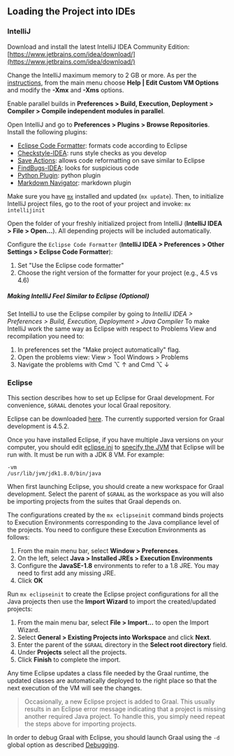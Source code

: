 ## Loading the Project into IDEs

### IntelliJ

Download and install the latest IntelliJ IDEA Community Edition: [https://www.jetbrains.com/idea/download/](https://www.jetbrains.com/idea/download/)

Change the IntelliJ maximum memory to 2 GB or more. As per the [instructions](https://www.jetbrains.com/idea/help/increasing-memory-heap.html#d1366197e127), from the main menu choose **Help | Edit Custom VM Options** and modify the **-Xmx** and **-Xms** options.

Enable parallel builds in **Preferences > Build, Execution, Deployment > Compiler > Compile independent modules in parallel**.

Open IntelliJ and go to **Preferences > Plugins > Browse Repositories**. Install the following plugins:

* [Eclipse Code Formatter](https://plugins.jetbrains.com/plugin/6546): formats code according to Eclipse
* [Checkstyle-IDEA](https://plugins.jetbrains.com/plugin/1065): runs style checks as you develop
* [Save Actions](https://plugins.jetbrains.com/plugin/7642): allows code reformatting on save similar to Eclipse
* [FindBugs-IDEA](https://plugins.jetbrains.com/plugin/3847): looks for suspicious code
* [Python Plugin](https://plugins.jetbrains.com/idea/plugin/631-python): python plugin
* [Markdown Navigator](https://plugins.jetbrains.com/plugin/7896-markdown-navigator): markdown plugin

Make sure you have [`mx`](https://github.com/graalvm/mx) installed and updated (`mx update`). Then, to initialize IntelliJ project files, go to the root of your project and invoke: `mx intellijinit`

Open the folder of your freshly initialized project from IntelliJ (**IntelliJ IDEA > File > Open…**). All depending projects will be included automatically.

Configure the `Eclipse Code Formatter` (**IntelliJ IDEA > Preferences > Other Settings > Eclipse Code Formatter**):

1. Set "Use the Eclipse code formatter"
2. Choose the right version of the formatter for your project (e.g., 4.5 vs 4.6)

##### Making IntelliJ Feel Similar to Eclipse (Optional)

Set IntelliJ to use the Eclipse compiler by going to *IntelliJ IDEA > Preferences > Build, Execution, Deployment > Java Compiler*
To make IntelliJ work the same way as Eclipse with respect to Problems View and recompilation you need to:

1. In preferences set the "Make project automatically" flag.
2. Open the problems view:  View > Tool Windows > Problems
3. Navigate the problems with Cmd ⌥ ↑ and Cmd ⌥ ↓


### Eclipse
This section describes how to set up Eclipse for Graal development. For convenience, `$GRAAL` denotes your local Graal repository.

Eclipse can be downloaded [here](http://download.eclipse.org/eclipse/downloads/). The currently supported version for Graal development is 4.5.2.

Once you have installed Eclipse, if you have multiple Java versions on your computer, you should edit [eclipse.ini](http://wiki.eclipse.org/Eclipse.ini) to [specify the JVM](http://wiki.eclipse.org/Eclipse.ini#Specifying_the_JVM) that Eclipse will be run with. It must be run with a JDK 8 VM. For example:
```
-vm
/usr/lib/jvm/jdk1.8.0/bin/java
```

When first launching Eclipse, you should create a new workspace for Graal development. Select the parent of  `$GRAAL` as the workspace as you will also be importing projects from the suites that Graal depends on.

The configurations created by the `mx eclipseinit` command binds projects to Execution Environments corresponding to the Java compliance level of the projects. You need to configure these Execution Environments as follows:

1. From the main menu bar, select **Window > Preferences**.
2. On the left, select **Java > Installed JREs > Execution Environments**
3. Configure the **JavaSE-1.8** environments to refer to a 1.8 JRE. You may need to first add any missing JRE.
4. Click **OK**

Run `mx eclipseinit` to create the Eclipse project configurations for all the Java projects then use the **Import Wizard** to import the created/updated projects:

1. From the main menu bar, select **File > Import...** to open the Import Wizard.
2. Select **General > Existing Projects into Workspace** and click **Next**.
3. Enter the parent of the `$GRAAL` directory in the **Select root directory** field.
4. Under **Projects** select all the projects.
5. Click **Finish** to complete the import.

Any time Eclipse updates a class file needed by the Graal runtime, the updated classes are automatically deployed to the right place so that the next execution of the VM will see the changes.

> Occasionally, a new Eclipse project is added to Graal.  This usually results in an Eclipse error message indicating that a project is missing another required Java project. To handle this, you simply need repeat the steps above for importing projects.

In order to debug Graal with Eclipse, you should launch Graal using the `-d` global option as described [Debugging](Debugging.md).
